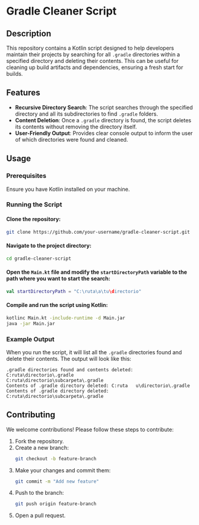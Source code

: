 # Gradle Cleaner Script

## Description
This repository contains a Kotlin script designed to help developers maintain their projects by searching for all `.gradle` directories within a specified directory and deleting their contents. This can be useful for cleaning up build artifacts and dependencies, ensuring a fresh start for builds.

## Features
- **Recursive Directory Search**: The script searches through the specified directory and all its subdirectories to find `.gradle` folders.
- **Content Deletion**: Once a `.gradle` directory is found, the script deletes its contents without removing the directory itself.
- **User-Friendly Output**: Provides clear console output to inform the user of which directories were found and cleaned.

## Usage

### Prerequisites
Ensure you have Kotlin installed on your machine.

### Running the Script

#### Clone the repository:
```bash
git clone https://github.com/your-username/gradle-cleaner-script.git
```

#### Navigate to the project directory:
```bash
cd gradle-cleaner-script
```

#### Open the `Main.kt` file and modify the `startDirectoryPath` variable to the path where you want to start the search:
```kotlin
val startDirectoryPath = "C:\ruta\a\tu\directorio"
```

#### Compile and run the script using Kotlin:
```bash
kotlinc Main.kt -include-runtime -d Main.jar
java -jar Main.jar
```

### Example Output
When you run the script, it will list all the `.gradle` directories found and delete their contents. The output will look like this:
```
.gradle directories found and contents deleted:
C:ruta\directorio\.gradle
C:ruta\directorio\subcarpeta\.gradle
Contents of .gradle directory deleted: C:ruta	u\directorio\.gradle
Contents of .gradle directory deleted: C:ruta\directorio\subcarpeta\.gradle
```

## Contributing
We welcome contributions! Please follow these steps to contribute:

1. Fork the repository.
2. Create a new branch:
    ```bash
    git checkout -b feature-branch
    ```
3. Make your changes and commit them:
    ```bash
    git commit -m "Add new feature"
    ```
4. Push to the branch:
    ```bash
    git push origin feature-branch
    ```
5. Open a pull request.
